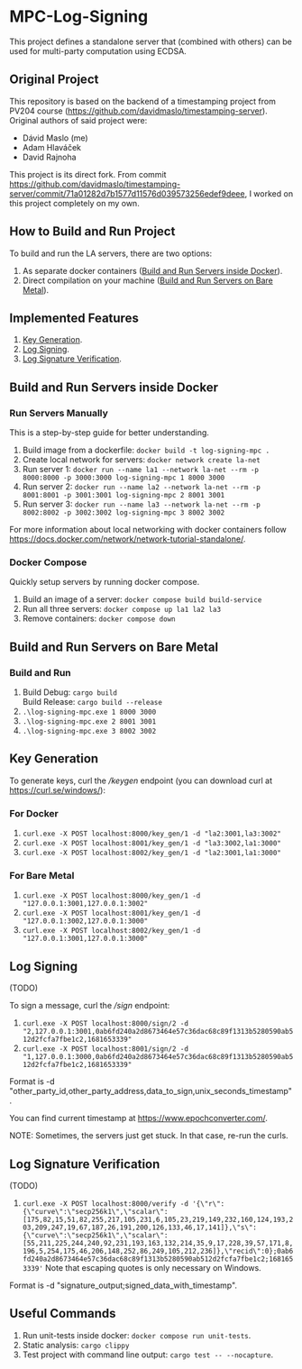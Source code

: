 # MPC-Log-Signing
This project defines a standalone server that (combined with others) can be used for multi-party computation using ECDSA.

## Original Project
This repository is based on the backend of a timestamping project from PV204 course (https://github.com/davidmaslo/timestamping-server). Original authors of said project were:
- Dávid Maslo (me)
- Adam Hlaváček
- David Rajnoha

This project is its direct fork. From commit https://github.com/davidmaslo/timestamping-server/commit/71a01282d7b1577d11576d039573256edef9deee, I worked on this project completely on my own.

## How to Build and Run Project

To build and run the LA servers, there are two options:
1. As separate docker containers ([Build and Run Servers inside Docker](#build-and-run-servers-inside-docker)).
2. Direct compilation on your machine ([Build and Run Servers on Bare Metal](#build-and-run-servers-on-bare-metal)).

## Implemented Features
1. [Key Generation](#key-generation).
2. [Log Signing](#log-signing).
3. [Log Signature Verification](#log-signature-verification).

## Build and Run Servers inside Docker

### Run Servers Manually
This is a step-by-step guide for better understanding.
1. Build image from a dockerfile: `docker build -t log-signing-mpc .`
2. Create local network for servers: `docker network create la-net`
3. Run server 1: `docker run --name la1 --network la-net --rm -p 8000:8000 -p 3000:3000 log-signing-mpc 1 8000 3000`
4. Run server 2: `docker run --name la2 --network la-net --rm -p 8001:8001 -p 3001:3001 log-signing-mpc 2 8001 3001`
5. Run server 3: `docker run --name la3 --network la-net --rm -p 8002:8002 -p 3002:3002 log-signing-mpc 3 8002 3002`

For more information about local networking with docker containers follow https://docs.docker.com/network/network-tutorial-standalone/.

### Docker Compose
Quickly setup servers by running docker compose.
1. Build an image of a server: `docker compose build build-service`
2. Run all three servers: `docker compose up la1 la2 la3`
3. Remove containers: `docker compose down`

## Build and Run Servers on Bare Metal

### Build and Run
1. Build Debug: `cargo build` \
   Build Release: `cargo build --release`
2. `.\log-signing-mpc.exe 1 8000 3000`
3. `.\log-signing-mpc.exe 2 8001 3001`
4. `.\log-signing-mpc.exe 3 8002 3002`

## Key Generation

To generate keys, curl the */keygen* endpoint (you can download curl at https://curl.se/windows/):

### For Docker
1. `curl.exe -X POST localhost:8000/key_gen/1 -d "la2:3001,la3:3002"`
2. `curl.exe -X POST localhost:8001/key_gen/1 -d "la3:3002,la1:3000"`
3. `curl.exe -X POST localhost:8002/key_gen/1 -d "la2:3001,la1:3000"`

### For Bare Metal

1. `curl.exe -X POST localhost:8000/key_gen/1 -d "127.0.0.1:3001,127.0.0.1:3002"`
2. `curl.exe -X POST localhost:8001/key_gen/1 -d "127.0.0.1:3002,127.0.0.1:3000"`
3. `curl.exe -X POST localhost:8002/key_gen/1 -d "127.0.0.1:3001,127.0.0.1:3000"`

## Log Signing
(TODO)

To sign a message, curl the  */sign* endpoint:
1. `curl.exe -X POST localhost:8000/sign/2 -d "2,127.0.0.1:3001,0ab6fd240a2d8673464e57c36dac68c89f1313b5280590ab512d2fcfa7fbe1c2,1681653339"`
2. `curl.exe -X POST localhost:8001/sign/2 -d "1,127.0.0.1:3000,0ab6fd240a2d8673464e57c36dac68c89f1313b5280590ab512d2fcfa7fbe1c2,1681653339"`

Format is -d "other_party_id,other_party_address,data_to_sign,unix_seconds_timestamp".

You can find current timestamp at https://www.epochconverter.com/.

NOTE: Sometimes, the servers just get stuck. In that case, re-run the curls.

## Log Signature Verification
(TODO)
1. `curl.exe -X POST localhost:8000/verify -d '{\"r\":{\"curve\":\"secp256k1\",\"scalar\":[175,82,15,51,82,255,217,105,231,6,105,23,219,149,232,160,124,193,203,209,247,19,67,187,26,191,200,126,133,46,17,141]},\"s\":{\"curve\":\"secp256k1\",\"scalar\":[55,211,225,244,240,92,231,193,163,132,214,35,9,17,228,39,57,171,8,196,5,254,175,46,206,148,252,86,249,105,212,236]},\"recid\":0};0ab6fd240a2d8673464e57c36dac68c89f1313b5280590ab512d2fcfa7fbe1c2;1681653339'`
   Note that escaping quotes is only necessary on Windows.

Format is -d "signature_output;signed_data_with_timestamp".

## Useful Commands
1. Run unit-tests inside docker: `docker compose run unit-tests`.
2. Static analysis: `cargo clippy`
3. Test project with command line output: `cargo test -- --nocapture`.



[//]: # (## Client start-up)

[//]: # ()
[//]: # (Included client is a standalone webpage that can be served with any HTTP&#40;S&#41;-capable server.)

[//]: # (For development purposes, one can serve the client with the Python in-build HTTP server:)

[//]: # ()
[//]: # (```bash)

[//]: # (&#40; cd web-frontend && python3 -m http.server 8080 &#41;)

[//]: # (```)

[//]: # ()
[//]: # (Then navigate to [127.0.0.1:8080]&#40;http://127.0.0.1:8080&#41;.)

[//]: # ()
[//]: # (The client also support DEBUG mode, which can be enabled by pasting)

[//]: # ()
[//]: # (```js)

[//]: # (localStorage.setItem&#40;'DEBUG', '1'&#41;)

[//]: # (```)

[//]: # ()
[//]: # (into browser's console while on page.)

[//]: # ()
[//]: # (## TLS)

[//]: # ()
[//]: # (First, you need to create and provide a TLS certificate, certificate authority, and a private key.)

[//]: # (The server will look for them in the `certs` directory. The directory must be located in the same directory as the executable.)

[//]: # (The ca certificate lies directly in that directory and is named ca_cert.pem.)

[//]: # (The public certificate and the private key must be located in a subdirectory named `private` and public respectively.)

[//]: # (The certificate and the private key must be named `cert_{server_id}.pem` and `private_key_{server_id}.pem` respectively.)

[//]: # ()
[//]: # (For easier development usage, you can unpack the certificates stored in `examples/certs.zip` or run the `certs_creation.sh` to)

[//]: # (create your own self-signed certificates.)

[//]: # ()
[//]: # (## Server Setup on Linux)

[//]: # ()
[//]: # (Run `keygen_example.sh` script. For subsequent runs, a `start-stop.sh` script is available:)

[//]: # (```bash)

[//]: # (./start-stop.sh start 1  # starts first server)

[//]: # (./start-stop.sh stop 1 # stops first server)

[//]: # (./start-stop.sh restart 1 # restarts first server)

[//]: # (./start-stop.sh start all # starts all servers)

[//]: # (```)

[//]: # ()
[//]: # (## Example Running with Cargo Run For Debugging Purposes)

[//]: # (- cargo run --example gg20_sm_manager --no-default-features --features curv-kzen/num-bigint)

[//]: # (- cargo run --example gg20_keygen --no-default-features --features curv-kzen/num-bigint -- -t 1 -n 3 -i 1 --output local-share1.json)

[//]: # (- cargo run --example gg20_signing --no-default-features --features curv-kzen/num-bigint -- -p 1,2 -d "hello" -l local-share1.json)

[//]: # ()
[//]: # (## Static Analysis)

[//]: # ()
[//]: # (Execute `cargo clippy`)

[//]: # ()
[//]: # (## Example Running with Cargo Run For Debugging Purposes)

[//]: # (- `cargo run --example gg20_sm_manager --no-default-features --features curv-kzen/num-bigint`)

[//]: # (- `cargo run --example gg20_keygen --no-default-features --features curv-kzen/num-bigint -- -t 1 -n 3 -i 1 --output local-share1.json`)

[//]: # (- `cargo run --example gg20_signing --no-default-features --features curv-kzen/num-bigint -- -p 1,2 -d "hello" -l local-share1.json`)

[//]: # ()
[//]: # (## Cargo Test With Command Line Output)

[//]: # (- `cargo test -- --nocapture`)
